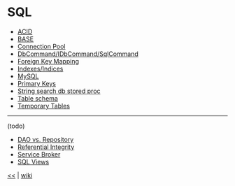 # SQL

+ [ACID](./sql/ACID.md)
+ [BASE](./sql/BASE.md)
+ [Connection Pool](./sql/ConnectionPool.md)
+ [DbCommand/IDbCommand/SqlCommand](./sql/DbCommand.md)
+ [Foreign Key Mapping](./sql/ForeignKeyMapping.md)
+ [Indexes/Indices](./sql/indexes.md)
+ [MySQL](./sql/MySQL.md)
+ [Primary Keys](./sql/PrimaryKeys.md)
+ [String search db stored proc ](./sql/StringSearchDbStoredProc.md)
+ [Table schema](./sql/TableSchema.md)
+ [Temporary Tables](./sql/TemporaryTables.md)

___
(todo)

+ [DAO vs. Repository](./sql/DAOvsRepository.md)
+ [Referential Integrity](./sql/ReferentialIntegrity.md)
+ [Service Broker](./sql/ServiceBroker.md)
+ [SQL Views](./sql/SQLViews.md)



[<<](README.md) 
| 
[wiki](https://github.com/illegitimis/Tutorial/wiki) 

